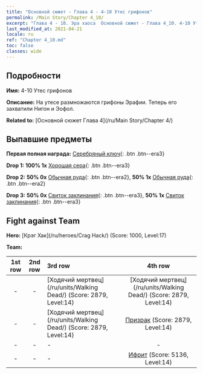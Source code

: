 ```yaml
---
title: "Основной сюжет - Глава 4 - 4-10 Утес грифонов"
permalink: /Main Story/Chapter 4_10/
excerpt: "Глава 4 - 10. Эра хаоса  Основной сюжет - Глава 4_10. 4-10 Утес грифонов"
last_modified_at: 2021-04-21
locale: ru
ref: "Chapter 4_10.md"
toc: false
classes: wide
---
```


## Подробности

 **Имя:** 4-10 Утес грифонов

 **Описание:** На утесе размножаются грифоны Эрафии. Теперь его захватили Нигон и Эофол.

 **Related to:** [Основной сюжет Глава 4](/ru/Main Story/Chapter 4/)

## Выпавшие предметы

 **Первая полная награда:** [Серебряный ключ](/ru/Items/con_693/){: .btn .btn--era3}

 **Drop 1:** **100% 1x** [Хорошая сера](/ru/Items/mat_15/){: .btn .btn--era3}

 **Drop 2:** **50% 0x** [Обычная руда](/ru/Items/mat_6/){: .btn .btn--era2}, **50% 1x** [Обычная руда](/ru/Items/mat_6/){: .btn .btn--era2}

 **Drop 3:** **50% 0x** [Свиток заклинания](/ru/Items/con_694/){: .btn .btn--era3}, **50% 1x** [Свиток заклинания](/ru/Items/con_694/){: .btn .btn--era3}


## Fight against Team
 **Hero:** [Крэг Хак](/ru/heroes/Crag Hack/) (Score: 1000, Level:17)

 **Team:**


  | 1st row | 2nd row | 3rd row | 4th row |
  |:----:|:----:|:----|:----:|
  | - | - | [Ходячий мертвец](/ru/units/Walking Dead/) (Score: 2879, Level:14)  | [Ходячий мертвец](/ru/units/Walking Dead/) (Score: 2879, Level:14)  |
  | - | - | [Ходячий мертвец](/ru/units/Walking Dead/) (Score: 2879, Level:14)  | [Призрак](/ru/units/Wight/) (Score: 2879, Level:14)  |
  | - | - | - | - |
  | - | - | - | [Ифрит](/ru/units/Efreeti/) (Score: 5136, Level:14)  |


